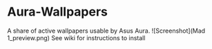 # Aura-Wallpapers
A share of active wallpapers usable by Asus Aura.
![Screenshot](Mad 1_preview.png)
See wiki for instructions to install
